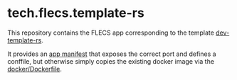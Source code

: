 # tech.flecs.template-rs

This repository contains the FLECS app corresponding to the template [dev-template-rs](https://github.com/FLECS-Technologies/dev-template-py).

It provides an [app manifest](./manifest.json) that exposes the correct port and defines a conffile, but otherwise simply copies the existing docker image via the [docker/Dockerfile](./docker/Dockerfile).
